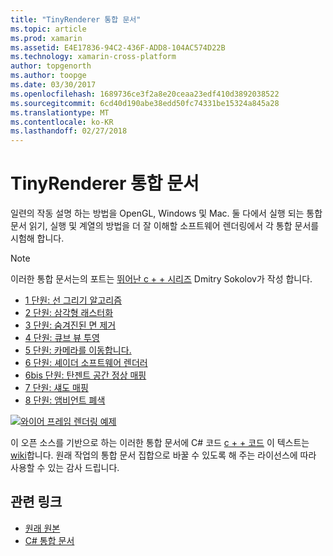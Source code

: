 ```yaml
---
title: "TinyRenderer 통합 문서"
ms.topic: article
ms.prod: xamarin
ms.assetid: E4E17836-94C2-436F-ADD8-104AC574D22B
ms.technology: xamarin-cross-platform
author: topgenorth
ms.author: toopge
ms.date: 03/30/2017
ms.openlocfilehash: 1689736ce3f2a8e20ceaa23edf410d3892038522
ms.sourcegitcommit: 6cd40d190abe38edd50fc74331be15324a845a28
ms.translationtype: MT
ms.contentlocale: ko-KR
ms.lasthandoff: 02/27/2018
---
```

# <a name="tinyrenderer-workbooks"></a>TinyRenderer 통합 문서

일련의 작동 설명 하는 방법을 OpenGL, Windows 및 Mac. 둘 다에서 실행 되는 통합 문서 읽기, 실행 및 계열의 방법을 더 잘 이해할 소프트웨어 렌더링에서 각 통합 문서를 시험해 합니다.

> [!NOTE]
> 이러한 통합 문서는의 포트는 [뛰어난 c + + 시리즈](https://github.com/ssloy/tinyrenderer/wiki) Dmitry Sokolov가 작성 합니다.

-    [1 단원: 선 그리기 알고리즘](https://developer.xamarin.com/workbooks/graphics/tiny-renderer/lesson1.workbook)
-    [2 단원: 삼각형 래스터화](https://developer.xamarin.com/workbooks/graphics/tiny-renderer/lesson2.workbook)
-    [3 단원: 숨겨진된 면 제거](https://developer.xamarin.com/workbooks/graphics/tiny-renderer/lesson3.workbook)
-    [4 단원: 큐브 뷰 투영](https://developer.xamarin.com/workbooks/graphics/tiny-renderer/lesson4.workbook)
-    [5 단원: 카메라를 이동합니다.](https://developer.xamarin.com/workbooks/graphics/tiny-renderer/lesson5.workbook)
-    [6 단원: 셰이더 소프트웨어 렌더러](https://developer.xamarin.com/workbooks/graphics/tiny-renderer/lesson6.workbook)
-    [6bis 단원: 탄젠트 공간 정상 매핑](https://developer.xamarin.com/workbooks/graphics/tiny-renderer/lesson6bis.workbook)
-    [7 단원: 섀도 매핑](https://developer.xamarin.com/workbooks/graphics/tiny-renderer/lesson7.workbook)
-    [8 단원: 앰비언트 폐색](https://developer.xamarin.com/workbooks/graphics/tiny-renderer/lesson8.workbook)

[ ![](tinyrenderer-images/tinyrenderer-sml.png "와이어 프레임 렌더링 예제")](tinyrenderer-images/tinyrenderer.png)

이 오픈 소스를 기반으로 하는 이러한 통합 문서에 C# 코드 [c + + 코드](https://github.com/ssloy/tinyrenderer) 이 텍스트는 [wiki](https://github.com/ssloy/tinyrenderer/wiki/)합니다. 원래 작업의 통합 문서 집합으로 바꿀 수 있도록 해 주는 라이선스에 따라 사용할 수 있는 감사 드립니다.


## <a name="related-links"></a>관련 링크

- [원래 원본](https://github.com/ssloy/tinyrenderer/blob/master/README.md)
- [C# 통합 문서](https://github.com/xamarin/Workbooks/tree/master/graphics/tiny-renderer)
